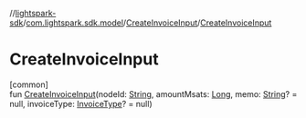 //[lightspark-sdk](../../../index.md)/[com.lightspark.sdk.model](../index.md)/[CreateInvoiceInput](index.md)/[CreateInvoiceInput](-create-invoice-input.md)

# CreateInvoiceInput

[common]\
fun [CreateInvoiceInput](-create-invoice-input.md)(nodeId: [String](https://kotlinlang.org/api/latest/jvm/stdlib/kotlin/-string/index.html), amountMsats: [Long](https://kotlinlang.org/api/latest/jvm/stdlib/kotlin/-long/index.html), memo: [String](https://kotlinlang.org/api/latest/jvm/stdlib/kotlin/-string/index.html)? = null, invoiceType: [InvoiceType](../-invoice-type/index.md)? = null)
